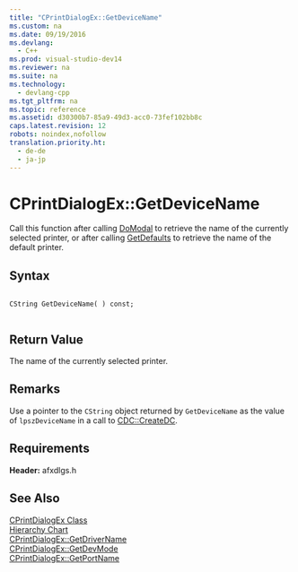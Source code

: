 ```yaml
---
title: "CPrintDialogEx::GetDeviceName"
ms.custom: na
ms.date: 09/19/2016
ms.devlang: 
  - C++
ms.prod: visual-studio-dev14
ms.reviewer: na
ms.suite: na
ms.technology: 
  - devlang-cpp
ms.tgt_pltfrm: na
ms.topic: reference
ms.assetid: d30300b7-85a9-49d3-acc0-73fef102bb8c
caps.latest.revision: 12
robots: noindex,nofollow
translation.priority.ht: 
  - de-de
  - ja-jp
---
```

# CPrintDialogEx::GetDeviceName
Call this function after calling [DoModal](../vs140/CPrintDialogEx--DoModal.md) to retrieve the name of the currently selected printer, or after calling [GetDefaults](../vs140/CPrintDialogEx--GetDefaults.md) to retrieve the name of the default printer.  
  
## Syntax  
  
```  
  
CString GetDeviceName( ) const;  
  
```  
  
## Return Value  
 The name of the currently selected printer.  
  
## Remarks  
 Use a pointer to the `CString` object returned by `GetDeviceName` as the value of `lpszDeviceName` in a call to [CDC::CreateDC](../vs140/CDC--CreateDC.md).  
  
## Requirements  
 **Header:** afxdlgs.h  
  
## See Also  
 [CPrintDialogEx Class](../vs140/CPrintDialogEx-Class.md)   
 [Hierarchy Chart](../vs140/Hierarchy-Chart.md)   
 [CPrintDialogEx::GetDriverName](../vs140/CPrintDialogEx--GetDriverName.md)   
 [CPrintDialogEx::GetDevMode](../vs140/CPrintDialogEx--GetDevMode.md)   
 [CPrintDialogEx::GetPortName](../vs140/CPrintDialogEx--GetPortName.md)
